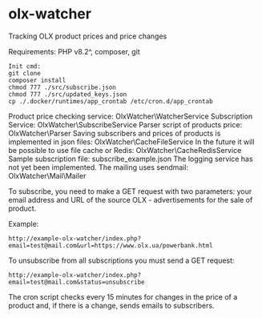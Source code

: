 # olx-watcher
 Tracking OLX product prices and price changes

Requirements:
PHP v8.2^, composer, git

```
Init cmd:
git clone 
composer install
chmod 777 ./src/subscribe.json
chmod 777 ./src/updated_keys.json
cp ./.docker/runtimes/app_crontab /etc/cron.d/app_crontab
```

Product price checking service: OlxWatcher\WatcherService
Subscription Service: OlxWatcher\SubscribeService
Parser script of products price: OlxWatcher\Parser
Saving subscribers and  prices of products is implemented in json files: OlxWatcher\CacheFileService
In the future it will be possible to use file cache or Redis: OlxWatcher\CacheRedisService
Sample subscription file: subscribe_example.json
The logging service has not yet been implemented.
The mailing uses sendmail: OlxWatcher\Mail\Mailer

To subscribe, you need to make a GET request with two parameters:
your email address and URL of the source OLX - advertisements for the sale of product.

Example:
```
http://example-olx-watcher/index.php?email=test@mail.com&url=https://www.olx.ua/powerbank.html
```

To unsubscribe from all subscriptions you must send a GET request:
```
http://example-olx-watcher/index.php?email=test@mail.com&status=unsubscribe
```

The cron script checks every 15 minutes for changes in the price of a product and, if there is a change, sends emails to subscribers.
